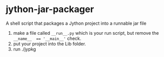jython-jar-packager
===================

A shell script that packages a Jython project into a runnable jar file

1. make a file called `__run__.py` which is your run script, but remove the `__name__  == '__main__'` check.
2. put your project into the Lib folder.
3. run ./jypkg